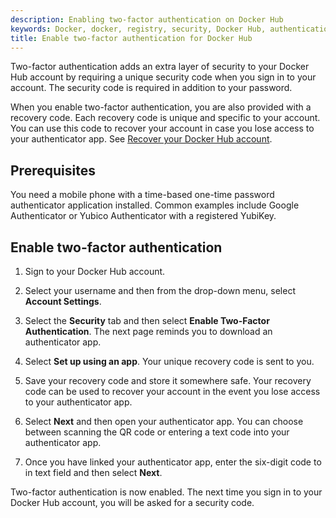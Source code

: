 ```yaml
---
description: Enabling two-factor authentication on Docker Hub
keywords: Docker, docker, registry, security, Docker Hub, authentication, two-factor authentication
title: Enable two-factor authentication for Docker Hub
---
```


Two-factor authentication adds an extra layer of security to your Docker Hub
account by requiring a unique security code when you sign in to your account. The
security code is required in addition to your password.

When you enable two-factor authentication, you are also provided with a recovery
code. Each recovery code is unique and specific to your account. You can use
this code to recover your account in case you lose access to your authenticator
app. See [Recover your Docker Hub account](recover-hub-account/).


## Prerequisites

You need a mobile phone with a time-based one-time password authenticator
application installed. Common examples include Google Authenticator or Yubico
Authenticator with a registered YubiKey.

## Enable two-factor authentication

1. Sign to your Docker Hub account. 
2. Select your username and then from the drop-down menu, select **Account Settings**. 
3. Select the **Security** tab and then select **Enable Two-Factor Authentication**.
    The next page reminds you to download an authenticator app.
4. Select **Set up using an app**. 
    Your unique recovery code is sent to you.
5. Save your recovery code and store it somewhere safe.
    Your recovery code can be used to recover your account in the event you lose access to your authenticator app.

6. Select **Next** and then open your authenticator app. 
    You can choose between scanning the QR code or entering a text code into your authenticator app. 
7. Once you have linked your authenticator app, enter the six-digit code to in text field and then select **Next**.

Two-factor authentication is now enabled. The next time you sign
in to your Docker Hub account, you will be asked for a security code.
